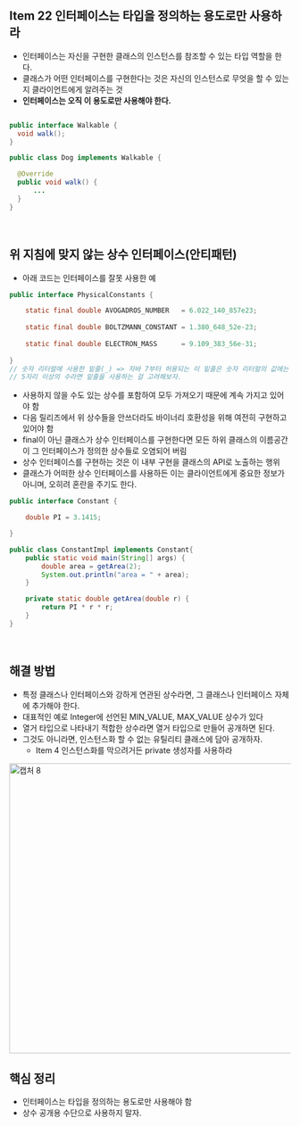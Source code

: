 ## Item 22 인터페이스는 타입을 정의하는 용도로만 사용하라
  - 인터페이스는 자신을 구현한 클래스의 인스턴스를 참조할 수 있는 타입 역할을 한다.
  - 클래스가 어떤 인터페이스를 구현한다는 것은 자신의 인스턴스로 무엇을 할 수 있는지 클라이언트에게 알려주는 것
  - **인터페이스는 오직 이 용도로만 사용해야 한다.**

```java

public interface Walkable {
  void walk();
}

public class Dog implements Walkable {

  @Override
  public void walk() {
      ...
  }
}
```
  
<br>

## 위 지침에 맞지 않는 상수 인터페이스(안티패턴)
- 아래 코드는 인터페이스를 잘못 사용한 예

```java
public interface PhysicalConstants {

    static final double AVOGADROS_NUMBER   = 6.022_140_857e23;
    
    static final double BOLTZMANN_CONSTANT = 1.380_648_52e-23;
    
    static final double ELECTRON_MASS      = 9.109_383_56e-31;
    
}
// 숫자 리터럴에 사용한 밑줄(_) => 자바 7부터 허용되는 이 밑줄은 숫자 리터럴의 값에는 아무런 영향을 주지 않고 가독성이 좋아진다.
// 5자리 이상의 수라면 밑줄을 사용하는 걸 고려해보자.
```

  - 사용하지 않을 수도 있는 상수를 포함하여 모두 가져오기 때문에 계속 가지고 있어야 함
  - 다음 릴리즈에서 위 상수들을 안쓰더라도 바이너리 호환성을 위해 여전히 구현하고 있어야 함
  - final이 아닌 클래스가 상수 인터페이스를 구현한다면 모든 하위 클래스의 이름공간이 그 인터페이스가 정의한 상수들로 오염되어 버림
  - 상수 인터페이스를 구현하는 것은 이 내부 구현을 클래스의 API로 노출하는 행위
  - 클래스가 어떠한 상수 인터페이스를 사용하든 이는 클라이언트에게 중요한 정보가 아니며, 오히려 혼란을 주기도 한다.
 
```java
public interface Constant {

    double PI = 3.1415;

}

public class ConstantImpl implements Constant{
    public static void main(String[] args) {
        double area = getArea(2);
        System.out.println("area = " + area);
    }

    private static double getArea(double r) {
        return PI * r * r;
    }
}

```  

<br>

## 해결 방법
  - 특정 클래스나 인터페이스와 강하게 연관된 상수라면, 그 클래스나 인터페이스 자체에 추가해야 한다.
  - 대표적인 예로 Integer에 선언된 MIN_VALUE, MAX_VALUE 상수가 있다
  - 열거 타입으로 나타내기 적합한 상수라면 열거 타입으로 만들어 공개하면 된다.
  - 그것도 아니라면, 인스턴스화 할 수 없는 유틸리티 클래스에 담아 공개하자.
    - Item 4 인스턴스화를 막으려거든 private 생성자를 사용하라
    
<img width="520" alt="캡처 8" src="https://user-images.githubusercontent.com/50076031/106383323-90653580-6408-11eb-99ad-70b05cca33f4.PNG">    
  
<br>

## 핵심 정리
  - 인터페이스는 타입을 정의하는 용도로만 사용해야 함
  - 상수 공개용 수단으로 사용하지 말자.
  

